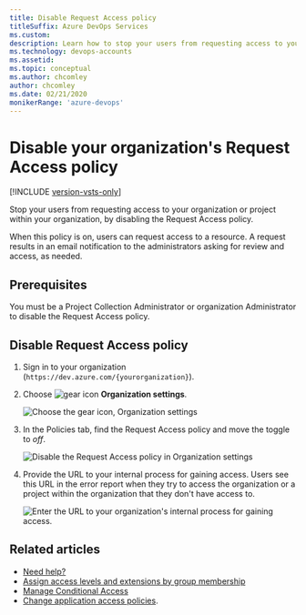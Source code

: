 ```yaml
---
title: Disable Request Access policy
titleSuffix: Azure DevOps Services
ms.custom: 
description: Learn how to stop your users from requesting access to your organization or project within your organization by disabling the Request Access policy.
ms.technology: devops-accounts
ms.assetid: 
ms.topic: conceptual
ms.author: chcomley
author: chcomley
ms.date: 02/21/2020
monikerRange: 'azure-devops'
---
```


# Disable your organization's Request Access policy

[!INCLUDE [version-vsts-only](../../includes/version-vsts-only.md)]

Stop your users from requesting access to your organization or project within your organization, by disabling the Request Access policy.

When this policy is on, users can request access to a resource. A request results in an email notification to the administrators asking for review and access, as needed.

## Prerequisites

You must be a Project Collection Administrator or organization Administrator to disable the Request Access policy.

## Disable Request Access policy

1.  Sign in to your organization (`https://dev.azure.com/{yourorganization}`).

2.  Choose ![gear icon](../../media/icons/gear-icon.png) **Organization settings**.

    ![Choose the gear icon, Organization settings](../../media/settings/open-admin-settings-vert.png)

3.  In the Policies tab, find the Request Access policy and move the toggle to _off_.

    ![Disable the Request Access policy in Organization settings](media/request-access-policy-settings.png)

4.  Provide the URL to your internal process for gaining access. Users see this URL in the error report when they try to access the organization or a project within the organization that they don't have access to.

    ![Enter the URL to your organization's internal process for gaining access.](media/disable-request-access-provide-url.png)

## Related articles

* [Need help?](faq-configure-customize-organization.md#get-support)
* [Assign access levels and extensions by group membership](assign-access-levels-and-extensions-by-group-membership.md)
* [Manage Conditional Access](manage-conditional-access.md)
* [Change application access policies](change-application-access-policies.md).
